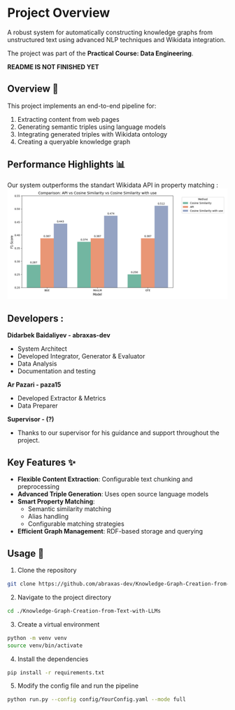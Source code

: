 # Project Overview
A robust system for automatically constructing knowledge graphs from unstructured text using advanced NLP techniques and Wikidata integration.

The project was part of the **Practical Course: Data Engineering**.

**README IS NOT FINISHED YET**

## Overview 📝

This project implements an end-to-end pipeline for:
1. Extracting content from web pages
2. Generating semantic triples using language models
3. Integrating generated triples with Wikidata ontology
4. Creating a queryable knowledge graph

## Performance Highlights 📊

Our system outperforms the standart Wikidata API in property matching :
![Property Matching Performance](images/performance_for_methods.png)

## Developers :

**Didarbek Baidaliyev - abraxas-dev**
- System Architect
- Developed Integrator, Generator & Evaluator
- Data Analysis
- Documentation and testing

**Ar Pazari - paza15**
- Developed Extractor & Metrics
- Data Preparer

**Supervisor - (?)**
- Thanks to our supervisor for his guidance and support throughout the project.

## Key Features ✨

- **Flexible Content Extraction**: Configurable text chunking and preprocessing
- **Advanced Triple Generation**: Uses open source language models
- **Smart Property Matching**: 
  - Semantic similarity matching
  - Alias handling
  - Configurable matching strategies
- **Efficient Graph Management**: RDF-based storage and querying

## Usage 🚀
1. Clone the repository
```bash
git clone https://github.com/abraxas-dev/Knowledge-Graph-Creation-from-Text-with-LLMs.git
```

2. Navigate to the project directory
```bash
cd ./Knowledge-Graph-Creation-from-Text-with-LLMs
```

3. Create a virtual environment
```bash
python -m venv venv
source venv/bin/activate
```

4. Install the dependencies
```bash
pip install -r requirements.txt
```

5. Modify the config file and run the pipeline
```bash
python run.py --config config/YourConfig.yaml --mode full
```

